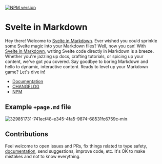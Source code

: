 [![NPM version](https://img.shields.io/npm/v/svelte-in-markdown?style=for-the-badge&label=NPM&color=%23cb0000)](https://www.npmjs.com/package/svelte-in-markdown "View on NPM")

# Svelte in Markdown

Hey there! Welcome to [Svelte in Markdown](https://babakfp.ir/docs/svelte-in-markdown). Ever wished you could sprinkle some Svelte magic into your Markdown files? Well, now you can! With [Svelte in Markdown](https://babakfp.ir/docs/svelte-in-markdown), writing Svelte code directly in Markdown is a breeze. Whether you're jazzing up docs, crafting tutorials, or spicing up your content, we've got you covered. Say goodbye to boring Markdown and hello to dynamic, interactive content. Ready to level up your Markdown game? Let's dive in!

-   [Documentation](https://babakfp.ir/docs/svelte-in-markdown)
-   [CHANGELOG](https://babakfp.ir/docs/svelte-in-markdown/changelog)
-   [NPM](https://www.npmjs.com/package/svelte-in-markdown)

## Example `+page.md` file

![329851731-741ecf48-e345-4fa5-9874-68531fc6759c-min](https://github.com/babakfp/svelte-in-markdown/assets/44144724/aa646e33-1d40-4a67-be2b-124120b7080a)

## Contributions

Feel welcome to open issues and PRs, fix things related to type safety, [documentation](http://github.com/babakfp/babakfp.ir), send suggestions, improve code, etc. It's OK to make mistakes and not to know everything.
